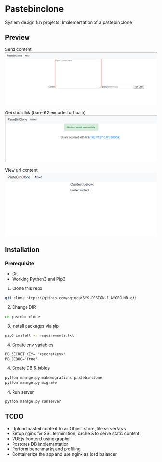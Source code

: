# Pastebinclone
System design fun projects: Implementation of a pastebin clone 

## Preview
Send content
<a href=""><img src="img/send.png" alt="Upload content"></a>

Get shortlink (base 62 encoded url path)
<a href=""><img src="img/link.png" alt="Shortlink"></a>

View url content
<a href=""><img src="img/content.png" alt="Content"></a>

## Installation

### Prerequisite
* Git
* Working Python3 and Pip3

1. Clone this repo
```bash
git clone https://github.com/oginga/SYS-DESIGN-PLAYGROUND.git
```
2. Change DIR 
```bash
cd pastebinclone 
```
3. Install packages via pip
```bash
pip3 install -r requirements.txt
```
4. Create env variables
```
PB_SECRET_KEY= '<secretkey>'
PB_DEBUG='True'

```
4. Create DB & tables
```bash
python manage.py makemigrations pastebinclone
python manage.py migrate
```
4. Run server
```bash
python manage.py runserver
```

## TODO
* Upload pasted content to an Object store ,file server/aws
* Setup nginx for SSL termination, cache & to serve static content
* VUEjs frontend using graphql
* Postgres DB implementation
* Perform benchmarks and profiling
* Containerize the app and use nginx as load balancer
